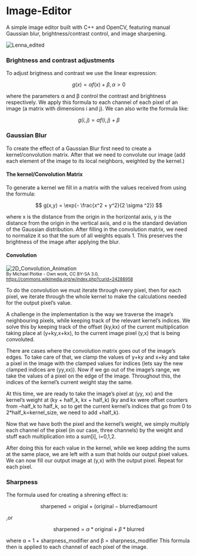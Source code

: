 # Image-Editor
A simple image editor built with C++ and OpenCV, 
featuring manual Gaussian blur, brightness/contrast control, and image sharpening.

![Lenna_edited](https://github.com/user-attachments/assets/5ad13598-b22a-4d84-968b-6d4cfd563003)

### Brightness and contrast adjustments
To adjust brigtness and contrast we use the linear expression:

$$ g(x) = \alpha f(x) + \beta, \alpha > 0 $$

where the parameters α and β control the contrast and brightness respectively.
We apply this formula to each channel of each pixel of an image (a matrix with dimensions i and j). We can also write the formula like:

$$ g(i,j) = \alpha f(i,j) + \beta $$


### Gaussian Blur
To create the effect of a Gaussian Blur first need to create a kernel/convolution matrix. After that we need to convolute our image (add each element of the image to its local neighbors, weighted by the kernel.)

#### The kernel/Convolution Matrix
To generate a kernel we fill in a matrix with the values received from using the formula:

$$ g(x,y) = \exp{- \frac{x^2 + y^2}{2 \sigma ^2}} $$

where x is the distance from the origin in the horizontal axis, y is the distance from the origin in the vertical axis, and σ is the standard deviation of the Gaussian distribution. 
After filling in the convolution matrix, we need to normalize it so that the sum of all weights equals 1. This preserves the brightness of the image after applying the blur.


#### Convolution

![2D_Convolution_Animation](https://github.com/user-attachments/assets/b311e983-d16d-4e2e-a44d-2d08d33bb919) <br/>
<sub>By Michael Plotke - Own work, CC BY-SA 3.0, https://commons.wikimedia.org/w/index.php?curid=24288958  </sub>


To do the convolution we must iterate through every pixel, then for each pixel, we iterate through the whole kernel to make the calculations needed for the output pixel’s value. 

A challenge in the implementation is the way we traverse the image’s neighbouring pixels, while keeping track of the relevant kernel’s indices. We solve this by keeping track of the offset (ky,kx) of the current multiplication taking place at (y+ky,x+kx), to the current image pixel (y,x) that is being convoluted.

There are cases where the convolution matrix goes out of the image’s edges. To take care of that, we clamp the values of y+ky and x+ky and take a pixel in the image with the clamped values for indices (lets say the new clamped indices are (yy,xx)). Now if we go out of the image’s range, we take the values of a pixel on the edge of the image. Throughout this, the indices of the kernel’s current weight stay the same.

At this time, we are ready to take the image’s pixel at (yy, xx) and the kernel’s weight at (ky + half_k, kx + half_k) (ky and kx were offset counters from –half_k to half_k, so to get the current kernel’s indices that go from 0 to 2*half_k=kernel_size, we need to add +half_k).

Now that we have both the pixel and the kernel’s weight, we simply multiply each channel of the pixel (in our case, three channels) by the weight and stuff each multiplication into a sum[i], i=0,1,2.

After doing this for each value in the kernel, while we keep adding the sums at the same place, we are left with a sum that holds our output pixel values. We can now fill our output image at (y,x) with the output pixel.
Repeat for each pixel.


### Sharpness
The formula used for creating a shrening effect is:

$$ \text{sharpened} = \text{origial} + (\text{original} - \text{blurred}) \text{amount}  $$ 

,or

$$ \text{sharpened} = \alpha * \text{original} + \beta * \text{blurred} $$

where α = 1 + sharpness_modifier and β = sharpness_modifier
This formula then is applied to each channel of each pixel of the image.




